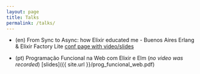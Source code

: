 ```yaml
---
layout: page
title: Talks
permalink: /talks/
---
```


- (en) From Sync to Async: how Elixir educated me - Buenos Aires Erlang & Elixir Factory Lite
[conf page with video/slides](http://www.erlang-factory.com/eflba2017/rodrigo-nonose)

- (pt) Programação Funcional na Web com Elixir e Elm
(_no video was recorded_)
[slides]({{ site.url }}/prog_funcional_web.pdf)
